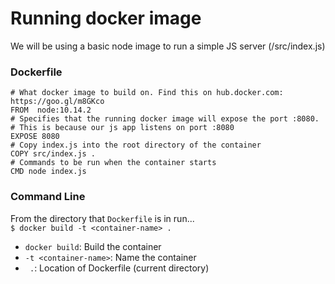 # Running docker image

We will be using a basic node image to run a simple JS server (/src/index.js)  

### Dockerfile

```
# What docker image to build on. Find this on hub.docker.com: https://goo.gl/m8GKco
FROM  node:10.14.2
# Specifies that the running docker image will expose the port :8080.
# This is because our js app listens on port :8080
EXPOSE 8080
# Copy index.js into the root directory of the container
COPY src/index.js .
# Commands to be run when the container starts
CMD node index.js
```


### Command Line

From the directory that ```Dockerfile``` is in run...  
```$ docker build -t <container-name> .```  
- ```docker build```: Build the container
- ```-t <container-name>```: Name the container
- ``` .```: Location of Dockerfile (current directory)

